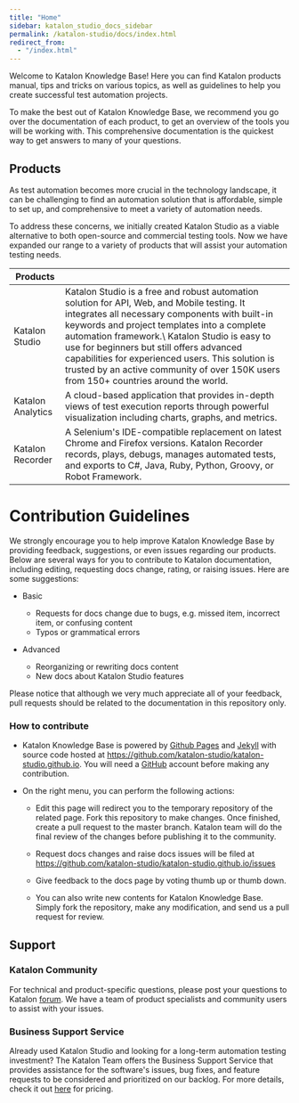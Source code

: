```yaml
---
title: "Home"
sidebar: katalon_studio_docs_sidebar
permalink: /katalon-studio/docs/index.html
redirect_from:
  - "/index.html"
---
```

Welcome to Katalon Knowledge Base! Here you can find Katalon products manual, tips and tricks on various topics, as well as guidelines to help you create successful test automation projects.

To make the best out of Katalon Knowledge Base, we recommend you go over the documentation of each product, to get an overview of the tools you will be working with. This comprehensive documentation is the quickest way to get answers to many of your questions.

Products
--------

As test automation becomes more crucial in the technology landscape, it can be challenging to find an automation solution that is affordable, simple to set up, and comprehensive to meet a variety of automation needs.

To address these concerns, we initially created Katalon Studio as a viable alternative to both open-source and commercial testing tools. Now we have expanded our range to a variety of products that will assist your automation testing needs.

| Products |          |
|----------|----------|
| Katalon Studio | Katalon Studio is a free and robust automation solution for API, Web, and Mobile testing. It integrates all necessary components with built-in keywords and project templates into a complete automation framework.\ Katalon Studio is easy to use for beginners but still offers advanced capabilities for experienced users. This solution is trusted by an active community of over 150K users from 150+ countries around the world. |
| Katalon Analytics | A cloud-based application that provides in-depth views of test execution reports through powerful visualization including charts, graphs, and metrics. |
| Katalon Recorder | A Selenium's IDE-compatible replacement on latest Chrome and Firefox versions. Katalon Recorder records, plays, debugs, manages automated tests, and exports to C#, Java, Ruby, Python, Groovy, or Robot Framework. |

Contribution Guidelines
=======================

We strongly encourage you to help improve Katalon Knowledge Base by providing feedback, suggestions, or even issues regarding our products. Below are several ways for you to contribute to Katalon documentation, including editing, requesting docs change, rating, or raising issues. Here are some suggestions:

-   Basic

    - Requests for docs change due to bugs, e.g. missed item, incorrect item, or confusing content
    - Typos or grammatical errors

-   Advanced
    - Reorganizing or rewriting docs content
    - New docs about Katalon Studio features

Please notice that although we very much appreciate all of your feedback, pull requests should be related to the documentation in this repository only.

### How to contribute

-   Katalon Knowledge Base is powered by [Github Pages](https://pages.github.com) and [Jekyll](https://jekyllrb.com/docs/) with source code hosted at https://github.com/katalon-studio/katalon-studio.github.io. You will need a [GitHub](https://github.com) account before making any contribution.

-   On the right menu, you can perform the following actions:

    - Edit this page will redirect you to the temporary repository of the related page. Fork this repository to make changes. Once finished, create a pull request to the master branch. Katalon team will do the final review of the changes before publishing it to the community.

    - Request docs changes and raise docs issues will be filed at <https://github.com/katalon-studio/katalon-studio.github.io/issues>

    - Give feedback to the docs page by voting thumb up or thumb down.

    - You can also write new contents for Katalon Knowledge Base. Simply fork the repository, make any modification, and send us a pull request for review.

Support
-------

### Katalon Community

For technical and product-specific questions, please post your questions to Katalon [forum](https://forum.katalon.com/discussions). We have a team of product specialists and community users to assist with your issues.

### Business Support Service

Already used Katalon Studio and looking for a long-term automation testing investment? The Katalon Team offers the Business Support Service that provides assistance for the software's issues, bug fixes, and feature requests to be considered and prioritized on our backlog.
For more details, check it out [here](https://www.katalon.com/support-service-options/) for pricing.